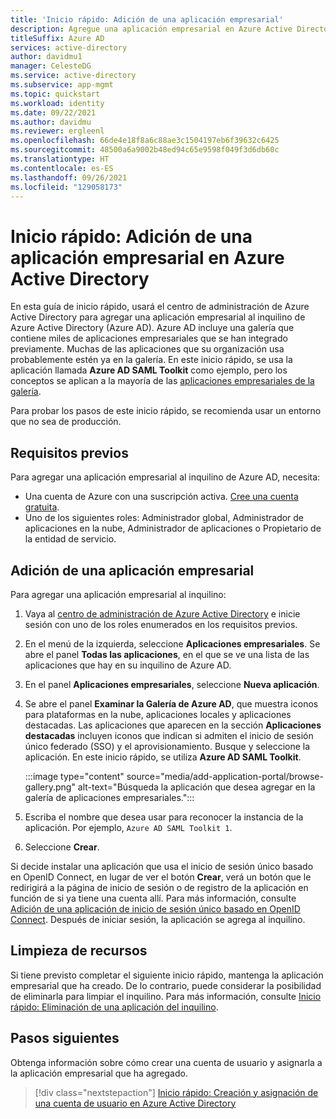 ```yaml
---
title: 'Inicio rápido: Adición de una aplicación empresarial'
description: Agregue una aplicación empresarial en Azure Active Directory.
titleSuffix: Azure AD
services: active-directory
author: davidmu1
manager: CelesteDG
ms.service: active-directory
ms.subservice: app-mgmt
ms.topic: quickstart
ms.workload: identity
ms.date: 09/22/2021
ms.author: davidmu
ms.reviewer: ergleenl
ms.openlocfilehash: 66de4e18f8a6c88ae3c1504197eb6f39632c6425
ms.sourcegitcommit: 48500a6a9002b48ed94c65e9598f049f3d6db60c
ms.translationtype: HT
ms.contentlocale: es-ES
ms.lasthandoff: 09/26/2021
ms.locfileid: "129058173"
---
```

# <a name="quickstart-add-an-enterprise-application-in-azure-active-directory"></a>Inicio rápido: Adición de una aplicación empresarial en Azure Active Directory

En esta guía de inicio rápido, usará el centro de administración de Azure Active Directory para agregar una aplicación empresarial al inquilino de Azure Active Directory (Azure AD). Azure AD incluye una galería que contiene miles de aplicaciones empresariales que se han integrado previamente. Muchas de las aplicaciones que su organización usa probablemente estén ya en la galería. En este inicio rápido, se usa la aplicación llamada **Azure AD SAML Toolkit** como ejemplo, pero los conceptos se aplican a la mayoría de las [aplicaciones empresariales de la galería](../saas-apps/tutorial-list.md).

Para probar los pasos de este inicio rápido, se recomienda usar un entorno que no sea de producción.

## <a name="prerequisites"></a>Requisitos previos

Para agregar una aplicación empresarial al inquilino de Azure AD, necesita:

- Una cuenta de Azure con una suscripción activa. [Cree una cuenta gratuita](https://azure.microsoft.com/free/?WT.mc_id=A261C142F).
- Uno de los siguientes roles: Administrador global, Administrador de aplicaciones en la nube, Administrador de aplicaciones o Propietario de la entidad de servicio.

## <a name="add-an-enterprise-application"></a>Adición de una aplicación empresarial

Para agregar una aplicación empresarial al inquilino:

1. Vaya al [centro de administración de Azure Active Directory](https://aad.portal.azure.com) e inicie sesión con uno de los roles enumerados en los requisitos previos.
1. En el menú de la izquierda, seleccione **Aplicaciones empresariales**. Se abre el panel **Todas las aplicaciones**, en el que se ve una lista de las aplicaciones que hay en su inquilino de Azure AD.
1. En el panel **Aplicaciones empresariales**, seleccione **Nueva aplicación**.
1. Se abre el panel **Examinar la Galería de Azure AD**, que muestra iconos para plataformas en la nube, aplicaciones locales y aplicaciones destacadas. Las aplicaciones que aparecen en la sección **Aplicaciones destacadas** incluyen iconos que indican si admiten el inicio de sesión único federado (SSO) y el aprovisionamiento. Busque y seleccione la aplicación. En este inicio rápido, se utiliza **Azure AD SAML Toolkit**.

    :::image type="content" source="media/add-application-portal/browse-gallery.png" alt-text="Búsqueda la aplicación que desea agregar en la galería de aplicaciones empresariales.":::

1. Escriba el nombre que desea usar para reconocer la instancia de la aplicación. Por ejemplo, `Azure AD SAML Toolkit 1`.
1. Seleccione **Crear**.

Si decide instalar una aplicación que usa el inicio de sesión único basado en OpenID Connect, en lugar de ver el botón **Crear**, verá un botón que le redirigirá a la página de inicio de sesión o de registro de la aplicación en función de si ya tiene una cuenta allí. Para más información, consulte [Adición de una aplicación de inicio de sesión único basado en OpenID Connect](add-application-portal-setup-oidc-sso.md). Después de iniciar sesión, la aplicación se agrega al inquilino.

## <a name="clean-up-resources"></a>Limpieza de recursos

Si tiene previsto completar el siguiente inicio rápido, mantenga la aplicación empresarial que ha creado. De lo contrario, puede considerar la posibilidad de eliminarla para limpiar el inquilino. Para más información, consulte [Inicio rápido: Eliminación de una aplicación del inquilino](delete-application-portal.md).

## <a name="next-steps"></a>Pasos siguientes

Obtenga información sobre cómo crear una cuenta de usuario y asignarla a la aplicación empresarial que ha agregado.
> [!div class="nextstepaction"]
> [Inicio rápido: Creación y asignación de una cuenta de usuario en Azure Active Directory](add-application-portal-assign-users.md)
